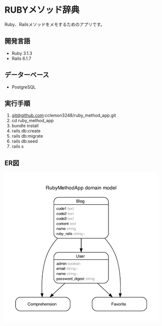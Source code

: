 # RUBYメソッド辞典
Ruby、Railsメソッドをメモするためのアプリです。  

## 開発言語
- Ruby 3.1.3
- Rails 6.1.7

## データーベース
- PostgreSQL

## 実行手順
1. git@github.com:cclemon3248/ruby_method_app.git  
1. cd ruby_method_app  
1. bundle install  
1. rails db:create  
1. rails db:migrate  
1. rails db:seed
1. rails s

## ER図
<img src="/erd.pdf" alt="er図">
